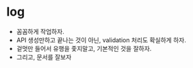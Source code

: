 # log
- 꼼꼼하게 작업하자.
- API 생성만하고 끝나는 것이 아닌, validation 처리도 확실하게 하자.
- 겉멋만 들어서 유행을 좇지말고, 기본적인 것을 잘하자.
- 그리고, 문서를 잘보자
